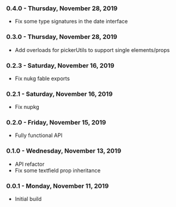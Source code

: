 ### 0.4.0 - Thursday, November 28, 2019
* Fix some type signatures in the date interface

### 0.3.0 - Thursday, November 28, 2019
* Add overloads for pickerUtils to support single elements/props

### 0.2.3 - Saturday, November 16, 2019
* Fix nukg fable exports

### 0.2.1 - Saturday, November 16, 2019
* Fix nupkg

### 0.2.0 - Friday, November 15, 2019
* Fully functional API

### 0.1.0 - Wednesday, November 13, 2019
* API refactor
* Fix some textfield prop inheritance

### 0.0.1 - Monday, November 11, 2019
* Initial build

